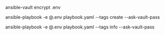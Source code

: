 ansible-vault encrypt .env

ansible-playbook -e @.env playbook.yaml --tags create --ask-vault-pass

ansible-playbook -e @.env playbook.yaml --tags info --ask-vault-pass
